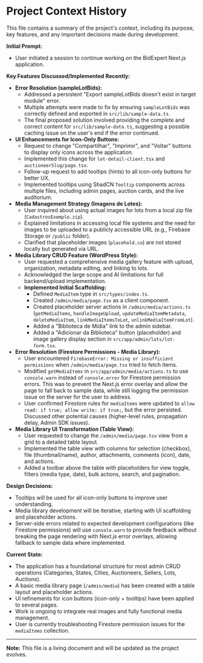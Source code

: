 
# Project Context History

This file contains a summary of the project's context, including its purpose, key features, and any important decisions made during development.

**Initial Prompt:**

*   User initiated a session to continue working on the BidExpert Next.js application.

**Key Features Discussed/Implemented Recently:**

*   **Error Resolution (sampleLotBids):**
    *   Addressed a persistent "Export sampleLotBids doesn't exist in target module" error.
    *   Multiple attempts were made to fix by ensuring `sampleLotBids` was correctly defined and exported in `src/lib/sample-data.ts`.
    *   The final proposed solution involved providing the complete and correct content for `src/lib/sample-data.ts`, suggesting a possible caching issue on the user's end if the error continued.
*   **UI Enhancements for Icon-Only Buttons:**
    *   Request to change "Compartilhar", "Imprimir", and "Voltar" buttons to display only icons across the application.
    *   Implemented this change for `lot-detail-client.tsx` and `auctioneerSlug/page.tsx`.
    *   Follow-up request to add tooltips (hints) to all icon-only buttons for better UX.
    *   Implemented tooltips using ShadCN `Tooltip` components across multiple files, including admin pages, auction cards, and the live auditorium.
*   **Media Management Strategy (Imagens de Lotes):**
    *   User inquired about using actual images for lots from a local zip file (`CadastrosExemplo.zip`).
    *   Explained limitations in accessing local file systems and the need for images to be uploaded to a publicly accessible URL (e.g., Firebase Storage or `/public` folder).
    *   Clarified that placeholder images (`placehold.co`) are not stored locally but generated via URL.
*   **Media Library CRUD Feature (WordPress Style):**
    *   User requested a comprehensive media gallery feature with upload, organization, metadata editing, and linking to lots.
    *   Acknowledged the large scope and AI limitations for full backend/upload implementation.
    *   **Implemented Initial Scaffolding:**
        *   Defined `MediaItem` type in `src/types/index.ts`.
        *   Created `/admin/media/page.tsx` as a client component.
        *   Created placeholder server actions in `/admin/media/actions.ts` (`getMediaItems`, `handleImageUpload`, `updateMediaItemMetadata`, `deleteMediaItem`, `linkMediaItemsToLot`, `unlinkMediaItemFromLot`).
        *   Added a "Biblioteca de Mídia" link to the admin sidebar.
        *   Added a "Adicionar da Biblioteca" button (placeholder) and image gallery display section in `src/app/admin/lots/lot-form.tsx`.
*   **Error Resolution (Firestore Permissions - Media Library):**
    *   User encountered `FirebaseError: Missing or insufficient permissions` when `/admin/media/page.tsx` tried to fetch items.
    *   Modified `getMediaItems` in `src/app/admin/media/actions.ts` to use `console.warn` instead of `console.error` for Firestore permission errors. This was to prevent the Next.js error overlay and allow the page to fall back to sample data, while still logging the permission issue on the server for the user to address.
    *   User confirmed Firestore rules for `mediaItems` were updated to `allow read: if true; allow write: if true;`, but the error persisted. Discussed other potential causes (higher-level rules, propagation delay, Admin SDK issues).
*   **Media Library UI Transformation (Table View):**
    *   User requested to change the `/admin/media/page.tsx` view from a grid to a detailed table layout.
    *   Implemented the table view with columns for selection (checkbox), file (thumbnail/name), author, attachments, comments (icon), date, and actions.
    *   Added a toolbar above the table with placeholders for view toggle, filters (media type, date), bulk actions, search, and pagination.

**Design Decisions:**

*   Tooltips will be used for all icon-only buttons to improve user understanding.
*   Media library development will be iterative, starting with UI scaffolding and placeholder actions.
*   Server-side errors related to expected development configurations (like Firestore permissions) will use `console.warn` to provide feedback without breaking the page rendering with Next.js error overlays, allowing fallback to sample data where implemented.

**Current State:**

*   The application has a foundational structure for most admin CRUD operations (Categories, States, Cities, Auctioneers, Sellers, Lots, Auctions).
*   A basic media library page (`/admin/media`) has been created with a table layout and placeholder actions.
*   UI refinements for icon buttons (icon-only + tooltips) have been applied to several pages.
*   Work is ongoing to integrate real images and fully functional media management.
*   User is currently troubleshooting Firestore permission issues for the `mediaItems` collection.
---

**Note:** This file is a living document and will be updated as the project evolves.

    